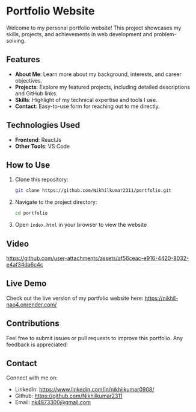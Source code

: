 # Portfolio Website

Welcome to my personal portfolio website! This project showcases my skills, projects, and achievements in web development and problem-solving.

## Features

- **About Me**: Learn more about my background, interests, and career objectives.
- **Projects**: Explore my featured projects, including detailed descriptions and GitHub links.
- **Skills**: Highlight of my technical expertise and tools I use.
- **Contact**: Easy-to-use form for reaching out to me directly.

## Technologies Used

- **Frontend**: ReactJs
- **Other Tools**: VS Code

## How to Use

1. Clone this repository:

   ```bash
   git clone https://github.com/Nikhilkumar2311/portfolio.git
   ```

2. Navigate to the project directory:

   ```bash
   cd portfolio
   ```

3. Open `index.html` in your browser to view the website

## Video

https://github.com/user-attachments/assets/af56ceac-e916-4420-8032-e4af34da6c4c

## Live Demo

Check out the live version of my portfolio website here: https://nikhil-nao4.onrender.com/

## Contributions

Feel free to submit issues or pull requests to improve this portfolio. Any feedback is appreciated!

## Contact

Connect with me on:

- LinkedIn: https://www.linkedin.com/in/nikhilkumar0908/
- Github: https://github.com/Nikhilkumar2311
- Email: nk4873300@gmail.com
